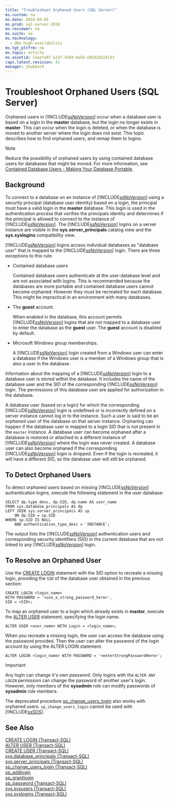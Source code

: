 ```yaml
---
title: "Troubleshoot Orphaned Users (SQL Server)"
ms.custom: na
ms.date: 2016-04-05
ms.prod: sql-server-2016
ms.reviewer: na
ms.suite: na
ms.technology: 
  - dbe-high-availability
ms.tgt_pltfrm: na
ms.topic: article
ms.assetid: 11eefa97-a31f-4359-ba5b-e92328224133
caps.latest.revision: 41
manager: jhubbard
---
```

# Troubleshoot Orphaned Users (SQL Server)
Orphaned users in [!INCLUDE[ssNoVersion](../../Topics/TopicNameContainA/tokens/ssNoVersion_md.md)] occur when a database user is based on  a login in the **master** database, but the login no longer exists in **master**. This can occur when the login is deleted, or when the database is moved to another server where the login does not exist. This topic describes how to find orphaned users, and remap them to logins.  
  
> [!NOTE]  
>  Reduce the possibility of orphaned users by using contained database users for databases that might be moved. For more information, see [Contained Database Users - Making Your Database Portable](../../Topics/TopicNameNotContainA/Contained-Database-Users---Making-Your-Database-Portable.md).  
  
## Background  
 To connect to a database on an instance of [!INCLUDE[ssNoVersion](../../Topics/TopicNameContainA/tokens/ssNoVersion_md.md)] using a security principal (database user identity) based on a login, the principal must have a valid login in the **master** database. This login is used in the authentication process that verifies the principals identity and determines if the principal is allowed to connect to the instance of [!INCLUDE[ssNoVersion](../../Topics/TopicNameContainA/tokens/ssNoVersion_md.md)]. The [!INCLUDE[ssNoVersion](../../Topics/TopicNameContainA/tokens/ssNoVersion_md.md)] logins on a server instance are visible in the **sys.server_principals** catalog view and the **sys.syslogins** compatibility view.  
  
 [!INCLUDE[ssNoVersion](../../Topics/TopicNameContainA/tokens/ssNoVersion_md.md)] logins access individual databases  as "database user" that is mapped to the [!INCLUDE[ssNoVersion](../../Topics/TopicNameContainA/tokens/ssNoVersion_md.md)] login. There are three exceptions to this rule:  
  
-   Contained database users  
  
     Contained database users authenticate at the user-database level and are not associated with logins. This is recommended because the databases are more portable and contained database users cannot become orphaned. However they must be recreated for each database. This might be impractical in an environment with many databases.  
  
-   The **guest** account.  
  
     When enabled in the database, this account permits [!INCLUDE[ssNoVersion](../../Topics/TopicNameContainA/tokens/ssNoVersion_md.md)] logins that are not mapped to a database user to enter the database as the **guest** user. The **guest** account is disabled by default.  
  
-   Microsoft Windows group memberships.  
  
     A [!INCLUDE[ssNoVersion](../../Topics/TopicNameContainA/tokens/ssNoVersion_md.md)] login created from a Windows user can enter a database if the Windows user is a member of a Windows group that is also a user in the database.  
  
 Information about the mapping of a [!INCLUDE[ssNoVersion](../../Topics/TopicNameContainA/tokens/ssNoVersion_md.md)] login to a database user is stored within the database. It includes the name of the database user and the SID of the corresponding [!INCLUDE[ssNoVersion](../../Topics/TopicNameContainA/tokens/ssNoVersion_md.md)] login. The permissions of this database user are applied for authorization in the database.  
  
 A database user (based on a login) for which the corresponding [!INCLUDE[ssNoVersion](../../Topics/TopicNameContainA/tokens/ssNoVersion_md.md)] login is undefined or is incorrectly defined on a server instance cannot log in to the instance. Such a user is said to be an *orphaned user* of the database on that server instance. Orphaning can happen if the database user is mapped to a login SID that is not present in the `master` instance. A database user can become orphaned after a database is restored or attached to a different instance of [!INCLUDE[ssNoVersion](../../Topics/TopicNameContainA/tokens/ssNoVersion_md.md)] where the login was never created. A database user can also become orphaned if the corresponding [!INCLUDE[ssNoVersion](../../Topics/TopicNameContainA/tokens/ssNoVersion_md.md)] login is dropped. Even if the login is recreated, it will have a different SID, so the database user will still be orphaned.  
  
## To Detect Orphaned Users  
 To detect orphaned users based on missing [!INCLUDE[ssNoVersion](../../Topics/TopicNameContainA/tokens/ssNoVersion_md.md)] authentication logins, execute the following statement in the user database:  
  
```  
SELECT dp.type_desc, dp.SID, dp.name AS user_name  
FROM sys.database_principals AS dp  
LEFT JOIN sys.server_principals AS sp  
    ON dp.SID = sp.SID  
WHERE sp.SID IS NULL  
    AND authentication_type_desc = 'INSTANCE';  
```  
  
 The output lists the [!INCLUDE[ssNoVersion](../../Topics/TopicNameContainA/tokens/ssNoVersion_md.md)] authentication  users and corresponding security identifiers (SID) in the current database that are not linked to any [!INCLUDE[ssNoVersion](../../Topics/TopicNameContainA/tokens/ssNoVersion_md.md)] login.  
  
## To Resolve an Orphaned User  
 Use the [CREATE LOGIN](assetId:///eb737149-7c92-4552-946b-91085d8b1b01) statement with the SID option to recreate a missing login, providing the `SID` of the database user obtained in the previous section:  
  
```  
CREATE LOGIN <login_name>   
WITH PASSWORD = '<use_a_strong_password_here>',  
SID = <SID>;  
```  
  
 To map an orphaned user to a login which already exists in **master**, execute the [ALTER USER](assetId:///344fc6ce-a008-47c8-a02e-47fae66cc590) statement, specifying the login name.  
  
```  
ALTER USER <user_name> WITH Login = <login_name>;  
```  
  
 When you recreate a missing login, the user can access the database using the password provided. Then the user can alter the password of the login account by using the ALTER LOGIN statement.  
  
```  
ALTER LOGIN <login_name> WITH PASSWORD = '<enterStrongPasswordHere>';  
```  
  
> [!IMPORTANT]  
>  Any login can change it's own password. Only logins with the `ALTER ANY LOGIN` permission can change the password of another user's login. However, only members of the **sysadmin** role can modify passwords of **sysadmin** role members.  
  
 The deprecated procedure [sp_change_users_login](assetId:///1554b39f-274b-4ef8-898e-9e246b474333) also works with orphaned users. `sp_change_users_login` cannot be used with [!INCLUDE[ssSDS](../../Topics/TopicNameContainA/tokens/ssSDS_md.md)].  
  
## See Also  
 [CREATE LOGIN (Transact-SQL)](assetId:///eb737149-7c92-4552-946b-91085d8b1b01)   
 [ALTER USER (Transact-SQL)](assetId:///344fc6ce-a008-47c8-a02e-47fae66cc590)   
 [CREATE USER (Transact-SQL)](assetId:///01de7476-4b25-4d58-85b7-1118fe64aa80)   
 [sys.database_principals (Transact-SQL)](assetId:///8cb239e9-eb8c-4109-9cec-0d35de95fa0e)   
 [sys.server_principals (Transact-SQL)](assetId:///c5dbe0d8-a1c8-4dc4-b9b1-22af20effd37)   
 [sp_change_users_login (Transact-SQL)](assetId:///1554b39f-274b-4ef8-898e-9e246b474333)   
 [sp_addlogin](assetId:///030f19c3-a5e3-4b53-bfc4-de4bfca0fddc)   
 [sp_grantlogin](assetId:///0c873d99-c3bf-4eb1-948b-a46cb235ccd4)   
 [sp_password (Transact-SQL)](assetId:///0ecbec81-e637-44a9-a61e-11bf060ef084)   
 [sys.sysusers (Transact-SQL)](assetId:///5f0e6a8d-c983-44f6-97e9-aab5bff67d18)   
 [sys.syslogins (Transact-SQL)](assetId:///4cb34f17-a4bb-469f-a218-71f074e6308f)